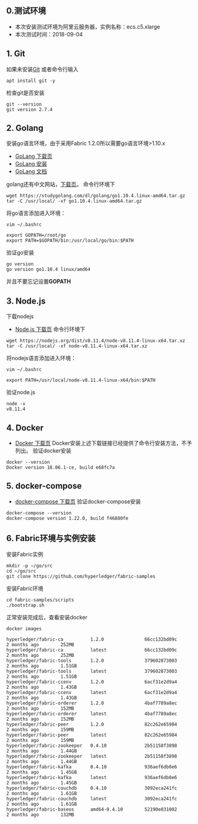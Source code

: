 ## 0.测试环境
- 本次安装测试环境为阿里云服务器，实例名称：ecs.c5.xlarge
- 本次测试时间：2018-09-04

## 1. Git
如果未安装[Git](https://git-scm.com/downloads)
或者命令行输入
```
apt install git -y
```
检查git是否安装
```
git --version
git version 2.7.4
```
## 2. Golang
安装go语言环境，由于采用Fabric 1.2.0所以需要go语言环境>1.10.x
- [GoLang 下载页](https://golang.org/dl)
- [GoLang 安装](https://golang.org/doc/install)
- [GoLang 文档](https://golang.org/doc/)

golang还有中文网站，[下载页](https://studygolang.com/dl)。
命令行环境下
```
wget https://studygolang.com/dl/golang/go1.10.4.linux-amd64.tar.gz
tar -C /usr/local/ -xf go1.10.4.linux-amd64.tar.gz
```
将go语言添加进入环境：
```
vim ~/.bashrc

export GOPATH=/root/go
export PATH=$GOPATH/bin:/usr/local/go/bin:$PATH
```
验证go安装
```
go version
go version go1.10.4 linux/amd64
```
并且不要忘记设置**GOPATH**
## 3. Node.js
下载nodejs
- [Node.js 下载页](https://nodejs.org/en/download/)
命令行环境下
```
wget https://nodejs.org/dist/v8.11.4/node-v8.11.4-linux-x64.tar.xz
tar -C /usr/local/ -xf node-v8.11.4-linux-x64.tar.xz
```
将nodejs语言添加进入环境：
```
vim ~/.bashrc

export PATH=/usr/local/node-v8.11.4-linux-x64/bin:$PATH
```
验证node.js
```
node -v
v8.11.4
```
## 4. Docker
- [Docker 下载页](https://docs.docker.com/install/linux/docker-ce/ubuntu/)
Docker安装上述下载链接已经提供了命令行安装方法，不予列出。
验证docker安装
```
docker --version
Docker version 18.06.1-ce, build e68fc7a
```
## 5. docker-compose
- [docker-compose 下载页](https://docs.docker.com/compose/)
验证docker-compose安装
```
docker-compose --version
docker-compose version 1.22.0, build f46880fe
```
## 6. Fabric环境与实例安装
安装Fabric实例
```
mkdir -p ~/go/src
cd ~/go/src
git clone https://github.com/hyperledger/fabric-samples
```
安装Fabric环境
```
cd fabric-samples/scripts
./bootstrap.sh
```
正常安装完成后，查看安装docker
```
docker images

hyperledger/fabric-ca          1.2.0               66cc132bd09c        2 months ago        252MB
hyperledger/fabric-ca          latest              66cc132bd09c        2 months ago        252MB
hyperledger/fabric-tools       1.2.0               379602873003        2 months ago        1.51GB
hyperledger/fabric-tools       latest              379602873003        2 months ago        1.51GB
hyperledger/fabric-ccenv       1.2.0               6acf31e2d9a4        2 months ago        1.43GB
hyperledger/fabric-ccenv       latest              6acf31e2d9a4        2 months ago        1.43GB
hyperledger/fabric-orderer     1.2.0               4baf7789a8ec        2 months ago        152MB
hyperledger/fabric-orderer     latest              4baf7789a8ec        2 months ago        152MB
hyperledger/fabric-peer        1.2.0               82c262e65984        2 months ago        159MB
hyperledger/fabric-peer        latest              82c262e65984        2 months ago        159MB
hyperledger/fabric-zookeeper   0.4.10              2b51158f3898        2 months ago        1.44GB
hyperledger/fabric-zookeeper   latest              2b51158f3898        2 months ago        1.44GB
hyperledger/fabric-kafka       0.4.10              936aef6db0e6        2 months ago        1.45GB
hyperledger/fabric-kafka       latest              936aef6db0e6        2 months ago        1.45GB
hyperledger/fabric-couchdb     0.4.10              3092eca241fc        2 months ago        1.61GB
hyperledger/fabric-couchdb     latest              3092eca241fc        2 months ago        1.61GB
hyperledger/fabric-baseos      amd64-0.4.10        52190e831002        2 months ago        132MB
```

